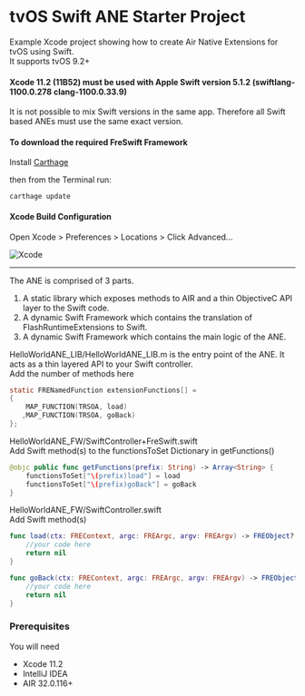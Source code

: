 # tvOS Swift ANE Starter Project  

Example Xcode project showing how to create Air Native Extensions for tvOS using Swift.   
It supports tvOS 9.2+

#### Xcode 11.2 (11B52) must be used with Apple Swift version 5.1.2 (swiftlang-1100.0.278 clang-1100.0.33.9)
It is not possible to mix Swift versions in the same app. Therefore all Swift based ANEs must use the same exact version.

#### To download the required FreSwift Framework

Install [Carthage](https://github.com/Carthage/Carthage)  
 
then from the Terminal run:

```shell
carthage update
```

#### Xcode Build Configuration
Open Xcode > Preferences > Locations > Click Advanced...

![Xcode](https://user-images.githubusercontent.com/12083217/46570717-d4db8600-c960-11e8-92fc-2cf2ee657f7c.png)

-----

The ANE is comprised of 3 parts.

1. A static library which exposes methods to AIR and a thin ObjectiveC API layer to the Swift code.
2. A dynamic Swift Framework which contains the translation of FlashRuntimeExtensions to Swift.
3. A dynamic Swift Framework which contains the main logic of the ANE.

HelloWorldANE_LIB/HelloWorldANE_LIB.m is the entry point of the ANE. It acts as a thin layered API to your Swift controller.  
Add the number of methods here 

```objectivec
static FRENamedFunction extensionFunctions[] =
{
    MAP_FUNCTION(TRSOA, load)
   ,MAP_FUNCTION(TRSOA, goBack)
};
```


HelloWorldANE_FW/SwiftController+FreSwift.swift    
Add Swift method(s) to the functionsToSet Dictionary in getFunctions()

```swift
@objc public func getFunctions(prefix: String) -> Array<String> {
    functionsToSet["\(prefix)load"] = load
    functionsToSet["\(prefix)goBack"] = goBack
}
```

HelloWorldANE_FW/SwiftController.swift    
Add Swift method(s)

```swift
func load(ctx: FREContext, argc: FREArgc, argv: FREArgv) -> FREObject? {
    //your code here
    return nil
}

func goBack(ctx: FREContext, argc: FREArgc, argv: FREArgv) -> FREObject? {
    //your code here
    return nil
}
```

### Prerequisites

You will need

- Xcode 11.2
- IntelliJ IDEA
- AIR 32.0.116+

